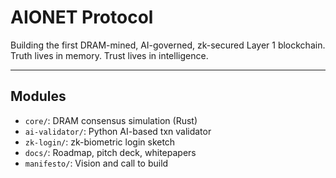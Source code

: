 # AIONET Protocol

Building the first DRAM-mined, AI-governed, zk-secured Layer 1 blockchain.
Truth lives in memory. Trust lives in intelligence.

---

## Modules
- `core/`: DRAM consensus simulation (Rust)
- `ai-validator/`: Python AI-based txn validator
- `zk-login/`: zk-biometric login sketch
- `docs/`: Roadmap, pitch deck, whitepapers
- `manifesto/`: Vision and call to build
